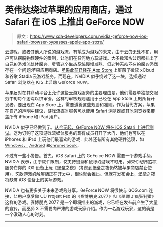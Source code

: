 # 英伟达绕过苹果的应用商店，通过 Safari 在 iOS 上推出 GeForce NOW

> 原文：<https://www.xda-developers.com/nvidia-geforce-now-ios-safari-browser-bypasses-apple-app-store/>

云游戏，或者其他人所说的游戏流，有望成为游戏的未来，由于云的无处不在，用户可以摆脱物理硬件的限制，让他们在任何地方玩游戏。大多数知名公司都推出了自己的游戏流媒体服务，尽管这个生态系统慢慢成熟，但这种无处不在的服务仍然存在一个问题:苹果应用商店。[苹果此前已经在 App Store](https://www.xda-developers.com/apple-blocks-microsoft-xcloud-google-stadia-app-store/) 上屏蔽了微软 xCloud 和谷歌 Stadia 云游戏服务。而现在，NVIDIA 似乎绕过了这一块，选择通过 Safari 浏览器在 iOS 上启动 GeForce NOW。

苹果反对在其移动平台上允许这些云游戏服务的主要理由是，他们需要单独提交服务中的每个游戏以供审查。这样的审核规则适用于已经在 App Store 上的所有开发者，要出现在 App Store 上，需要遵循这些规则和准则。作为替代方案，苹果在自己的声明中建议，游戏流媒体服务可以使用 Safari 浏览器或其他浏览器来覆盖所有 iPhone 和 iPad 用户。

NVIDIA 似乎已经做到了。[从今天起，GeForce NOW 将在 iOS Safari 上进行测试](https://blogs.nvidia.com/blog/2020/11/19/geforce-now-on-ios-safari/)。这为订购了这项游戏流媒体服务的现有成员打开了大门，他们也可以在 iPhones 和 iPad 上玩他们最喜欢的游戏，此外还有所有其他硬件选项，如 [Windows、](https://www.xda-developers.com/nvidia-geforce-major-redesign-windows-macos/) [Android](https://www.xda-developers.com/nvidia-geforce-now-cloud-gaming-android-devices/) 和[chrome book](https://www.xda-developers.com/chromebook-users-can-now-claim-3-months-of-nvidia-geforce-now/)。

不过有一些小警告。首先，iOS Safari 上的 GeForce NOW 需要一个游戏手柄。NVIDIA 表示，由于硬件限制，仅支持键盘和鼠标的游戏不可用。如果你想用这项服务在你的 iOS 设备上玩《堡垒之夜》(考虑到堡垒之夜仍然被苹果商店禁止使用)，这款游戏的触屏版正在开发中，很快就会推出。但就在发布会上，堡垒之夜将缺席 iOS 设备上的实际游戏。

NVIDIA 也有更多关于未来游戏的分享。GeForce NOW 将很快与 GOG.com 连接，让用户享受像 CD Projekt Red 的《赛博朋克 2077》和《巫师 3:疯狂狩猎》这样的游戏。赛博朋克 2077 是一个即将推出的游戏，它已经在发布前产生了大量的宣传，而巫师 3 不需要向严肃的游戏玩家介绍。作为一名游戏玩家，这的确是一个激动人心的时刻。

* * *